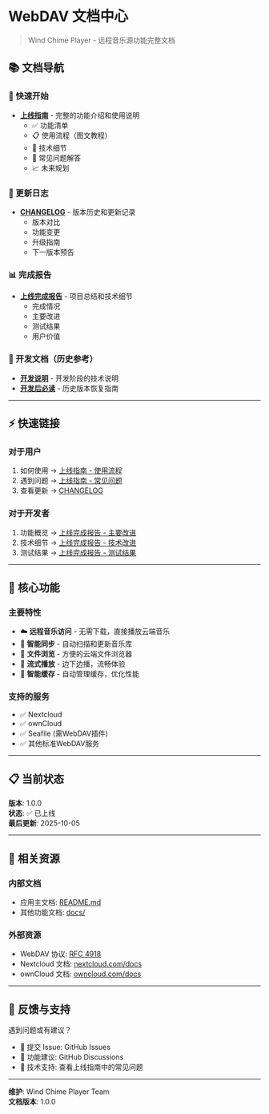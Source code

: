 # WebDAV 文档中心

> Wind Chime Player - 远程音乐源功能完整文档

## 📚 文档导航

### 🚀 快速开始
- **[上线指南](WebDAV-上线指南.md)** - 完整的功能介绍和使用说明
  - ✅ 功能清单
  - 📋 使用流程（图文教程）
  - 🔧 技术细节
  - 🐛 常见问题解答
  - 📈 未来规划

### 📝 更新日志
- **[CHANGELOG](CHANGELOG-WebDAV.md)** - 版本历史和更新记录
  - 版本对比
  - 功能变更
  - 升级指南
  - 下一版本预告

### 📊 完成报告
- **[上线完成报告](WebDAV-上线完成报告.md)** - 项目总结和技术细节
  - 完成情况
  - 主要改进
  - 测试结果
  - 用户价值

### 📖 开发文档（历史参考）
- **[开发说明](WebDAV-开发说明.md)** - 开发阶段的技术说明
- **[开发后必读](WEBDAV开发后必须看.md)** - 历史版本恢复指南

---

## ⚡ 快速链接

### 对于用户
1. 如何使用 → [上线指南 - 使用流程](WebDAV-上线指南.md#-使用流程)
2. 遇到问题 → [上线指南 - 常见问题](WebDAV-上线指南.md#-常见问题)
3. 查看更新 → [CHANGELOG](CHANGELOG-WebDAV.md)

### 对于开发者
1. 功能概览 → [上线完成报告 - 主要改进](WebDAV-上线完成报告.md#-主要改进)
2. 技术细节 → [上线完成报告 - 技术改进](WebDAV-上线完成报告.md#-技术改进)
3. 测试结果 → [上线完成报告 - 测试结果](WebDAV-上线完成报告.md#-测试结果)

---

## 🎯 核心功能

### 主要特性
- ☁️ **远程音乐访问** - 无需下载，直接播放云端音乐
- 🔄 **智能同步** - 自动扫描和更新音乐库
- 📁 **文件浏览** - 方便的云端文件浏览器
- 🎵 **流式播放** - 边下边播，流畅体验
- 💾 **智能缓存** - 自动管理缓存，优化性能

### 支持的服务
- ✅ Nextcloud
- ✅ ownCloud
- ✅ Seafile (需WebDAV插件)
- ✅ 其他标准WebDAV服务

---

## 📋 当前状态

**版本**: 1.0.0  
**状态**: ✅ 已上线  
**最后更新**: 2025-10-05

---

## 🔗 相关资源

### 内部文档
- 应用主文档: [README.md](../README.md)
- 其他功能文档: [docs/](.)

### 外部资源
- WebDAV 协议: [RFC 4918](https://datatracker.ietf.org/doc/html/rfc4918)
- Nextcloud 文档: [nextcloud.com/docs](https://docs.nextcloud.com/)
- ownCloud 文档: [owncloud.com/docs](https://doc.owncloud.com/)

---

## 💬 反馈与支持

遇到问题或有建议？

- 📝 提交 Issue: GitHub Issues
- 💭 功能建议: GitHub Discussions
- 📧 技术支持: 查看上线指南中的常见问题

---

**维护**: Wind Chime Player Team  
**文档版本**: 1.0.0











